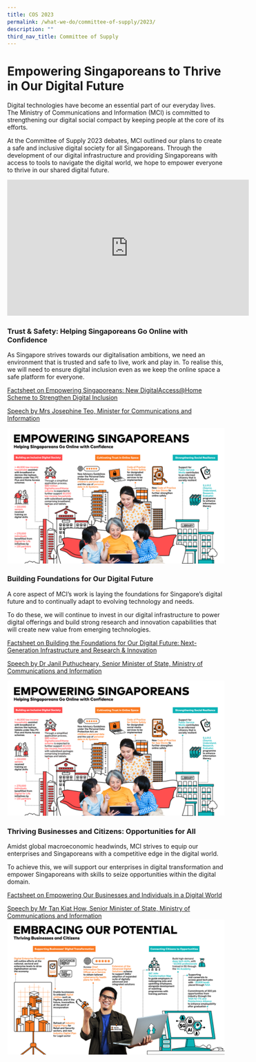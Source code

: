 ```yaml
---
title: COS 2023
permalink: /what-we-do/committee-of-supply/2023/
description: ""
third_nav_title: Committee of Supply
---
```

# Empowering Singaporeans to Thrive in Our Digital Future

Digital technologies have become an essential part of our everyday lives. The Ministry of Communications and Information (MCI) is committed to strengthening our digital social compact by keeping people at the core of its efforts.

At the Committee of Supply 2023 debates, MCI outlined our plans to create a safe and inclusive digital society for all Singaporeans. Through the development of our digital infrastructure and providing Singaporeans with access to tools to navigate the digital world, we hope to empower everyone to thrive in our shared digital future.

<iframe allowfullscreen="" allow="accelerometer; autoplay; clipboard-write; encrypted-media; gyroscope; picture-in-picture; web-share" frameborder="0" title="YouTube video player" src="https://www.youtube.com/embed/ZSx34s51h88" height="315" width="560"></iframe>

### Trust &amp; Safety: Helping Singaporeans Go Online with Confidence

As Singapore strives towards our digitalisation ambitions, we need an environment that is trusted and safe to live, work and play in. To realise this, we will need to ensure digital inclusion even as we keep the online space a safe platform for everyone.

[Factsheet on Empowering Singaporeans: New DigitalAccess@Home Scheme to Strengthen Digital Inclusion](/media-centre/press-releases/empowering-singaporeans-new-digitalaccessathome-scheme/)

[Speech by Mrs Josephine Teo, Minister for Communications and Information](/media-centre/speeches/speech-by-minister-josephine-at-the-mci-cos-2023-debate/)

![](/images/COS2023/empowering%20singaporeans.png)

### Building Foundations for Our Digital Future

A core aspect of MCI’s work is laying the foundations for Singapore’s digital future and to continually adapt to evolving technology and needs.

To do these, we will continue to invest in our digital infrastructure to power digital offerings and build strong research and innovation capabilities that will create new value from emerging technologies.

[Factsheet on Building the Foundations for Our Digital Future: Next-Generation Infrastructure and Research &amp; Innovation](/media-centre/press-releases/building-the-foundations-for-our-digital-future/)

[Speech by Dr Janil Puthucheary, Senior Minister of State, Ministry of Communications and Information](/media-centre/speeches/speech-by-sms-janil-pithucheary-at-mci-cos-2023/)

![](/images/COS2023/empowering%20singaporeans.png)
### Thriving Businesses and Citizens: Opportunities for All

Amidst global macroeconomic headwinds, MCI strives to equip our enterprises and Singaporeans with a competitive edge in the digital world.&nbsp;

To achieve this, we will support our enterprises in digital transformation and empower Singaporeans with skills to seize opportunities within the digital domain.&nbsp;

[Factsheet on Empowering Our Businesses and Individuals in a Digital World](/media-centre/press-releases/empowering-our-businesses-and-individuals-in-a-digital-world/)

[Speech by Mr Tan Kiat How, Senior Minister of State, Ministry of Communications and Information](/media-centre/speeches/speech-by-sms-tan-kiat-how-at-mci-cos-2023/)
![](/images/COS2023/embracing%20our%20potential.png)